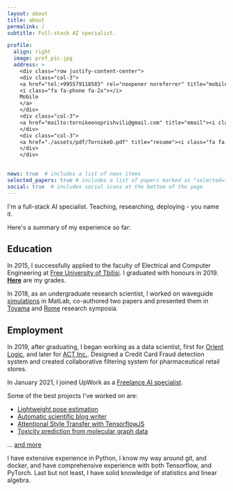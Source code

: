 ```yaml
---
layout: about
title: about
permalink: /
subtitle: Full-stack AI specialist.

profile:
  align: right
  image: prof_pic.jpg
  address: >
    <div class="row justify-content-center">
    <div class="col-3">
    <a href="tel:+995579118583" rel="noopener noreferrer" title="mobile"> 
    <i class="fa fa-phone fa-2x"></i>
    Mobile
    </a>
    </div>
    <div class="col-3">
    <a href="mailto:tornikeonoprishvili@gmail.com" title="email"><i class="fa fa-envelope fa-2x"></i>Email</a>
    </div>
    <div class="col-3">
    <a href="./assets/pdf/TornikeO.pdf" title="resume"><i class="fa fa-file fa-2x"></i>Résumé</a>
    </div>
    </div>
    

news: true  # includes a list of news items
selected_papers: true # includes a list of papers marked as "selected={true}"
social: true  # includes social icons at the bottom of the page
---
```


I'm a full-stack AI specialist. Teaching, researching, deploying - you name it. 

Here's a summary of my experience so far:

## Education

In 2015, I successfully applied to the faculty of Electrical and Computer Engineering at [Free University of Tbilisi](https://freeuni.edu.ge/en). I graduated with honours in 2019. [**Here**]({{site.baseurl}}/assets/pdf/score-transcript.pdf) are my grades.

In 2018, as an undergraduate research scientist, I worked on waveguide [simulations](https://en.wikipedia.org/wiki/Finite-difference_time-domain_method) in MatLab, co-authored two papers and presented them in [Toyama](https://www.piers.org/piers2018Toyama/reg.php) and [Rome](https://www.piers.org/piers2019Rome/) research symposia.

## Employment

In 2019, after graduating, I began working as a data scientist, first for [Orient Logic](https://www.ol.ge/en), and later for [ACT Inc.](https://act-global.com/en/main/georgia). Designed a Credit Card Fraud detection system and created collaborative filtering system for pharmaceutical retail stores. 

In January 2021, I joined UpWork as a [Freelance AI specialist](https://www.upwork.com/freelancers/~01a3aea673f4f7db6c).  

Some of the best projects I've worked on are:

- [Lightweight pose estimation]({{site.baseurl}}/projects/6_project/)
- [Automatic scientific blog writer]({{site.baseurl}}/projects/7_project/)
- [Attentional Style Transfer with TensorflowJS]({{site.baseurl}}/projects/1_project/)
- [Toxicity prediction from molecular graph data]({{site.baseurl}}/projects/2_project/)  

... [and more]({{site.baseurl}}/projects/)

I have extensive experience in Python, I know my way around git, and docker, and have comprehensive experience with both Tensorflow, and PyTorch. Last but not least, I have solid knowledge of statistics and linear algebra.  
